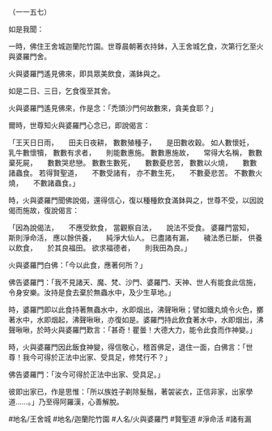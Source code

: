 （一一五七）

如是我聞：

一時，佛住王舍城迦蘭陀竹園。世尊晨朝著衣持鉢，入王舍城乞食，次第行乞至火與婆羅門舍。

火與婆羅門遙見佛來，即具眾美飲食，滿鉢與之。

如是二日、三日，乞食復至其舍。

火與婆羅門遙見佛來，作是念：「禿頭沙門何故數來，貪美食耶？」

爾時，世尊知火與婆羅門心念已，即說偈言：

「王天日日雨，　　田夫日夜耕，
數數殖種子，　　是田數收穀。
如人數懷妊，　　乳牛數懷犢，
數數有求者，　　則能數惠施。
數數惠施故，　　常得大名稱，
數數棄死屍，　　數數哭悲戀。
數數生數死，　　數數憂悲苦，
數數以火燒，　　數數諸蟲食。
若得賢聖道，　　不數受諸有，
亦不數生死，　　不數憂悲苦。
不數數火燒，　　不數諸蟲食。」

時，火與婆羅門聞佛說偈，還得信心，復以種種飲食滿鉢與之，世尊不受，以因說偈而施故，復說偈言：

「因為說偈法，　　不應受飲食，
當觀察自法，　　說法不受食。
婆羅門當知，　　斯則淨命活，
應以餘供養，　　純淨大仙人。
已盡諸有漏，　　穢法悉已斷，
供養以飲食，　　於其良福田。
欲求福德者，　　則我田為良。」

火與婆羅門白佛：「今以此食，應著何所？」

佛告婆羅門：「我不見諸天、魔、梵、沙門、婆羅門、天神、世人有能食此信施，令身安樂。汝持是食去棄於無蟲水中，及少生草地。」

時，婆羅門即以此食持著無蟲水中，水即烟出，沸聲啾啾；譬如鐵丸燒令火色，擲著水中，水即烟起，沸聲啾啾，亦復如是。婆羅門持此飲食著水中，水即烟出，沸聲啾啾，於時火與婆羅門歎言：「甚奇！瞿曇！大德大力，能令此食而作神變。」

時，火與婆羅門因此飯食神變，得信敬心，稽首佛足，退住一面，白佛言：「世尊！我今可得於正法中出家、受具足，修梵行不？」

佛告婆羅門：「汝今可得於正法中出家、受具足。」

彼即出家已，作是思惟：「所以族姓子剃除髮鬚，著袈裟衣，正信非家，出家學道……。」乃至得阿羅漢，心善解脫。

#地名/王舍城
#地名/迦蘭陀竹園
#人名/火與婆羅門
#賢聖道
#淨命活
#諸有漏
